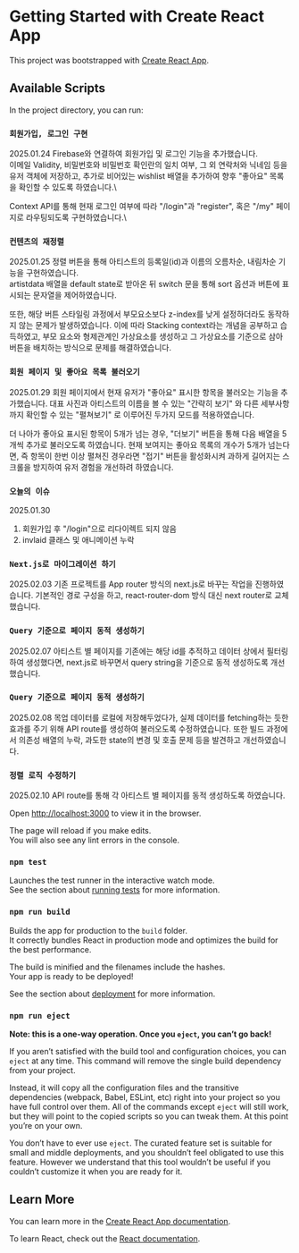 # Getting Started with Create React App

This project was bootstrapped with [Create React App](https://github.com/facebook/create-react-app).

## Available Scripts

In the project directory, you can run:

### `회원가입, 로그인 구현`

2025.01.24
Firebase와 연결하여 회원가입 및 로그인 기능을 추가했습니다.\
이메일 Validity, 비밀번호와 비밀번호 확인란의 일치 여부, 그 외 연락처와 닉네임 등을 유저 객체에 저장하고, 추가로 비어있는 wishlist 배열을 추가하여 향후 "좋아요" 목록을 확인할 수 있도록 하였습니다.\

Context API를 통해 현재 로그인 여부에 따라 "/login"과 "register", 혹은 "/my" 페이지로 라우팅되도록 구현하였습니다.\

### `컨텐츠의 재정렬`

2025.01.25
정렬 버튼을 통해 아티스트의 등록일(id)과 이름의 오름차순, 내림차순 기능을 구현하였습니다.\
artistdata 배열을 default state로 받아온 뒤 switch 문을 통해 sort 옵션과 버튼에 표시되는 문자열을 제어하였습니다.

또한, 해당 버튼 스타일링 과정에서 부모요소보다 z-index를 낮게 설정하더라도 동작하지 않는 문제가 발생하였습니다.
이에 따라 Stacking context라는 개념을 공부하고 습득하였고, 부모 요소와 형제관계인 가상요소를 생성하고 그 가상요소를 기준으로 삼아 버튼을 배치하는 방식으로 문제를 해결하였습니다.


### `회원 페이지 및 좋아요 목록 불러오기`

2025.01.29
회원 페이지에서 현재 유저가 "좋아요" 표시한 항목을 불러오는 기능을 추가했습니다.
대표 사진과 아티스트의 이름을 볼 수 있는 "간략히 보기" 와 다른 세부사항까지 확인할 수 있는 "펼쳐보기" 로 이루어진 두가지 모드를 적용하였습니다.

더 나아가 좋아요 표시된 항목이 5개가 넘는 경우, "더보기" 버튼을 통해 다음 배열을 5개씩 추가로 불러오도록 하였습니다.
현재 보여지는 좋아요 목록의 개수가 5개가 넘는다면, 즉 항목이 한번 이상 펼쳐진 경우라면 "접기" 버튼을 활성화시켜 과하게 길어지는 스크롤을 방지하여 유저 경험을 개선하려 하였습니다.


### `오늘의 이슈`

2025.01.30
1. 회원가입 후 "/login"으로 리다이렉트 되지 않음
2. invlaid 클래스 및 애니메이션 누락


### `Next.js로 마이그레이션 하기`

2025.02.03
기존 프로젝트를 App router 방식의 next.js로 바꾸는 작업을 진행하였습니다.
기본적인 경로 구성을 하고, react-router-dom 방식 대신 next router로 교체했습니다.


### `Query 기준으로 페이지 동적 생성하기`

2025.02.07
아티스트 별 페이지를 기존에는 해당 id를 추적하고 데이터 상에서 필터링하여 생성했다면, next.js로 바꾸면서 query string을 기준으로 동적 생성하도록 개선했습니다.

### `Query 기준으로 페이지 동적 생성하기`

2025.02.08
목업 데이터를 로컬에 저장해두었다가, 실제 데이터를 fetching하는 듯한 효과를 주기 위해 API route를 생성하여 불러오도록 수정하였습니다.
또한 빌드 과정에서 의존성 배열의 누락, 과도한 state의 변경 및 호출 문제 등을 발견하고 개선하였습니다.


### `정렬 로직 수정하기`

2025.02.10
API route를 통해 각 아티스트 별 페이지를 동적 생성하도록 하였습니다.


Open [http://localhost:3000](http://localhost:3000) to view it in the browser.

The page will reload if you make edits.\
You will also see any lint errors in the console.

### `npm test`

Launches the test runner in the interactive watch mode.\
See the section about [running tests](https://facebook.github.io/create-react-app/docs/running-tests) for more information.

### `npm run build`

Builds the app for production to the `build` folder.\
It correctly bundles React in production mode and optimizes the build for the best performance.

The build is minified and the filenames include the hashes.\
Your app is ready to be deployed!

See the section about [deployment](https://facebook.github.io/create-react-app/docs/deployment) for more information.

### `npm run eject`

**Note: this is a one-way operation. Once you `eject`, you can’t go back!**

If you aren’t satisfied with the build tool and configuration choices, you can `eject` at any time. This command will remove the single build dependency from your project.

Instead, it will copy all the configuration files and the transitive dependencies (webpack, Babel, ESLint, etc) right into your project so you have full control over them. All of the commands except `eject` will still work, but they will point to the copied scripts so you can tweak them. At this point you’re on your own.

You don’t have to ever use `eject`. The curated feature set is suitable for small and middle deployments, and you shouldn’t feel obligated to use this feature. However we understand that this tool wouldn’t be useful if you couldn’t customize it when you are ready for it.

## Learn More

You can learn more in the [Create React App documentation](https://facebook.github.io/create-react-app/docs/getting-started).

To learn React, check out the [React documentation](https://reactjs.org/).
